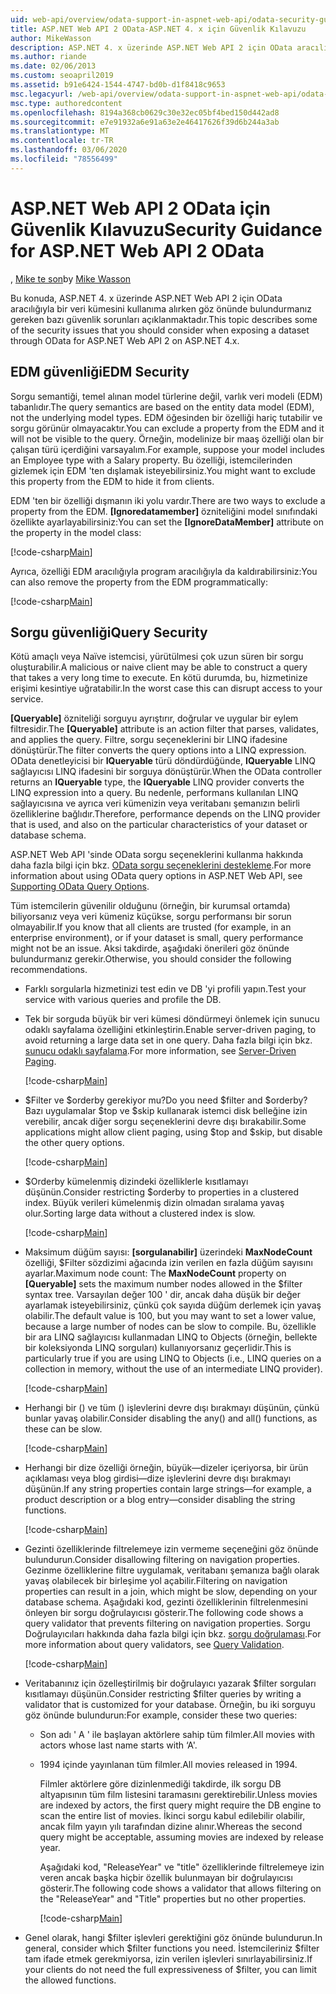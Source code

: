 ```yaml
---
uid: web-api/overview/odata-support-in-aspnet-web-api/odata-security-guidance
title: ASP.NET Web API 2 OData-ASP.NET 4. x için Güvenlik Kılavuzu
author: MikeWasson
description: ASP.NET 4. x üzerinde ASP.NET Web API 2 için OData aracılığıyla bir veri kümesini kullanıma alırken dikkate alınması gereken güvenlik sorunlarını açıklar.
ms.author: riande
ms.date: 02/06/2013
ms.custom: seoapril2019
ms.assetid: b91e6424-1544-4747-bd0b-d1f8418c9653
msc.legacyurl: /web-api/overview/odata-support-in-aspnet-web-api/odata-security-guidance
msc.type: authoredcontent
ms.openlocfilehash: 8194a368cb0629c30e32ec05bf4bed150d442ad8
ms.sourcegitcommit: e7e91932a6e91a63e2e46417626f39d6b244a3ab
ms.translationtype: MT
ms.contentlocale: tr-TR
ms.lasthandoff: 03/06/2020
ms.locfileid: "78556499"
---
```

# <a name="security-guidance-for-aspnet-web-api-2-odata"></a><span data-ttu-id="c0d54-103">ASP.NET Web API 2 OData için Güvenlik Kılavuzu</span><span class="sxs-lookup"><span data-stu-id="c0d54-103">Security Guidance for ASP.NET Web API 2 OData</span></span>

<span data-ttu-id="c0d54-104">, [Mike te son](https://github.com/MikeWasson)</span><span class="sxs-lookup"><span data-stu-id="c0d54-104">by [Mike Wasson](https://github.com/MikeWasson)</span></span>

<span data-ttu-id="c0d54-105">Bu konuda, ASP.NET 4. x üzerinde ASP.NET Web API 2 için OData aracılığıyla bir veri kümesini kullanıma alırken göz önünde bulundurmanız gereken bazı güvenlik sorunları açıklanmaktadır.</span><span class="sxs-lookup"><span data-stu-id="c0d54-105">This topic describes some of the security issues that you should consider when exposing a dataset through OData for ASP.NET Web API 2 on ASP.NET 4.x.</span></span>

## <a name="edm-security"></a><span data-ttu-id="c0d54-106">EDM güvenliği</span><span class="sxs-lookup"><span data-stu-id="c0d54-106">EDM Security</span></span>

<span data-ttu-id="c0d54-107">Sorgu semantiği, temel alınan model türlerine değil, varlık veri modeli (EDM) tabanlıdır.</span><span class="sxs-lookup"><span data-stu-id="c0d54-107">The query semantics are based on the entity data model (EDM), not the underlying model types.</span></span> <span data-ttu-id="c0d54-108">EDM öğesinden bir özelliği hariç tutabilir ve sorgu görünür olmayacaktır.</span><span class="sxs-lookup"><span data-stu-id="c0d54-108">You can exclude a property from the EDM and it will not be visible to the query.</span></span> <span data-ttu-id="c0d54-109">Örneğin, modelinize bir maaş özelliği olan bir çalışan türü içerdiğini varsayalım.</span><span class="sxs-lookup"><span data-stu-id="c0d54-109">For example, suppose your model includes an Employee type with a Salary property.</span></span> <span data-ttu-id="c0d54-110">Bu özelliği, istemcilerinden gizlemek için EDM 'ten dışlamak isteyebilirsiniz.</span><span class="sxs-lookup"><span data-stu-id="c0d54-110">You might want to exclude this property from the EDM to hide it from clients.</span></span>

<span data-ttu-id="c0d54-111">EDM 'ten bir özelliği dışmanın iki yolu vardır.</span><span class="sxs-lookup"><span data-stu-id="c0d54-111">There are two ways to exclude a property from the EDM.</span></span> <span data-ttu-id="c0d54-112">**[Ignoredatamember]** özniteliğini model sınıfındaki özellikte ayarlayabilirsiniz:</span><span class="sxs-lookup"><span data-stu-id="c0d54-112">You can set the **[IgnoreDataMember]** attribute on the property in the model class:</span></span>

[!code-csharp[Main](odata-security-guidance/samples/sample1.cs)]

<span data-ttu-id="c0d54-113">Ayrıca, özelliği EDM aracılığıyla program aracılığıyla da kaldırabilirsiniz:</span><span class="sxs-lookup"><span data-stu-id="c0d54-113">You can also remove the property from the EDM programmatically:</span></span>

[!code-csharp[Main](odata-security-guidance/samples/sample2.cs)]

## <a name="query-security"></a><span data-ttu-id="c0d54-114">Sorgu güvenliği</span><span class="sxs-lookup"><span data-stu-id="c0d54-114">Query Security</span></span>

<span data-ttu-id="c0d54-115">Kötü amaçlı veya Naïve istemcisi, yürütülmesi çok uzun süren bir sorgu oluşturabilir.</span><span class="sxs-lookup"><span data-stu-id="c0d54-115">A malicious or naive client may be able to construct a query that takes a very long time to execute.</span></span> <span data-ttu-id="c0d54-116">En kötü durumda, bu, hizmetinize erişimi kesintiye uğratabilir.</span><span class="sxs-lookup"><span data-stu-id="c0d54-116">In the worst case this can disrupt access to your service.</span></span>

<span data-ttu-id="c0d54-117">**[Queryable]** özniteliği sorguyu ayrıştırır, doğrular ve uygular bir eylem filtresidir.</span><span class="sxs-lookup"><span data-stu-id="c0d54-117">The **[Queryable]** attribute is an action filter that parses, validates, and applies the query.</span></span> <span data-ttu-id="c0d54-118">Filtre, sorgu seçeneklerini bir LINQ ifadesine dönüştürür.</span><span class="sxs-lookup"><span data-stu-id="c0d54-118">The filter converts the query options into a LINQ expression.</span></span> <span data-ttu-id="c0d54-119">OData denetleyicisi bir **IQueryable** türü döndürdüğünde, **IQueryable** LINQ sağlayıcısı LINQ ifadesini bir sorguya dönüştürür.</span><span class="sxs-lookup"><span data-stu-id="c0d54-119">When the OData controller returns an **IQueryable** type, the **IQueryable** LINQ provider converts the LINQ expression into a query.</span></span> <span data-ttu-id="c0d54-120">Bu nedenle, performans kullanılan LINQ sağlayıcısına ve ayrıca veri kümenizin veya veritabanı şemanızın belirli özelliklerine bağlıdır.</span><span class="sxs-lookup"><span data-stu-id="c0d54-120">Therefore, performance depends on the LINQ provider that is used, and also on the particular characteristics of your dataset or database schema.</span></span>

<span data-ttu-id="c0d54-121">ASP.NET Web API 'sinde OData sorgu seçeneklerini kullanma hakkında daha fazla bilgi için bkz. [OData sorgu seçeneklerini destekleme](supporting-odata-query-options.md).</span><span class="sxs-lookup"><span data-stu-id="c0d54-121">For more information about using OData query options in ASP.NET Web API, see [Supporting OData Query Options](supporting-odata-query-options.md).</span></span>

<span data-ttu-id="c0d54-122">Tüm istemcilerin güvenilir olduğunu (örneğin, bir kurumsal ortamda) biliyorsanız veya veri kümeniz küçükse, sorgu performansı bir sorun olmayabilir.</span><span class="sxs-lookup"><span data-stu-id="c0d54-122">If you know that all clients are trusted (for example, in an enterprise environment), or if your dataset is small, query performance might not be an issue.</span></span> <span data-ttu-id="c0d54-123">Aksi takdirde, aşağıdaki önerileri göz önünde bulundurmanız gerekir.</span><span class="sxs-lookup"><span data-stu-id="c0d54-123">Otherwise, you should consider the following recommendations.</span></span>

- <span data-ttu-id="c0d54-124">Farklı sorgularla hizmetinizi test edin ve DB 'yi profili yapın.</span><span class="sxs-lookup"><span data-stu-id="c0d54-124">Test your service with various queries and profile the DB.</span></span>
- <span data-ttu-id="c0d54-125">Tek bir sorguda büyük bir veri kümesi döndürmeyi önlemek için sunucu odaklı sayfalama özelliğini etkinleştirin.</span><span class="sxs-lookup"><span data-stu-id="c0d54-125">Enable server-driven paging, to avoid returning a large data set in one query.</span></span> <span data-ttu-id="c0d54-126">Daha fazla bilgi için bkz. [sunucu odaklı sayfalama](supporting-odata-query-options.md#server-paging).</span><span class="sxs-lookup"><span data-stu-id="c0d54-126">For more information, see [Server-Driven Paging](supporting-odata-query-options.md#server-paging).</span></span> 

    [!code-csharp[Main](odata-security-guidance/samples/sample3.cs)]
- <span data-ttu-id="c0d54-127">$Filter ve $orderby gerekiyor mu?</span><span class="sxs-lookup"><span data-stu-id="c0d54-127">Do you need $filter and $orderby?</span></span> <span data-ttu-id="c0d54-128">Bazı uygulamalar $top ve $skip kullanarak istemci disk belleğine izin verebilir, ancak diğer sorgu seçeneklerini devre dışı bırakabilir.</span><span class="sxs-lookup"><span data-stu-id="c0d54-128">Some applications might allow client paging, using $top and $skip, but disable the other query options.</span></span> 

    [!code-csharp[Main](odata-security-guidance/samples/sample4.cs)]
- <span data-ttu-id="c0d54-129">$Orderby kümelenmiş dizindeki özelliklerle kısıtlamayı düşünün.</span><span class="sxs-lookup"><span data-stu-id="c0d54-129">Consider restricting $orderby to properties in a clustered index.</span></span> <span data-ttu-id="c0d54-130">Büyük verileri kümelenmiş dizin olmadan sıralama yavaş olur.</span><span class="sxs-lookup"><span data-stu-id="c0d54-130">Sorting large data without a clustered index is slow.</span></span> 

    [!code-csharp[Main](odata-security-guidance/samples/sample5.cs)]
- <span data-ttu-id="c0d54-131">Maksimum düğüm sayısı: **[sorgulanabilir]** üzerindeki **MaxNodeCount** özelliği, $Filter sözdizimi ağacında izin verilen en fazla düğüm sayısını ayarlar.</span><span class="sxs-lookup"><span data-stu-id="c0d54-131">Maximum node count: The **MaxNodeCount** property on **[Queryable]** sets the maximum number nodes allowed in the $filter syntax tree.</span></span> <span data-ttu-id="c0d54-132">Varsayılan değer 100 ' dir, ancak daha düşük bir değer ayarlamak isteyebilirsiniz, çünkü çok sayıda düğüm derlemek için yavaş olabilir.</span><span class="sxs-lookup"><span data-stu-id="c0d54-132">The default value is 100, but you may want to set a lower value, because a large number of nodes can be slow to compile.</span></span> <span data-ttu-id="c0d54-133">Bu, özellikle bir ara LINQ sağlayıcısı kullanmadan LINQ to Objects (örneğin, bellekte bir koleksiyonda LINQ sorguları) kullanıyorsanız geçerlidir.</span><span class="sxs-lookup"><span data-stu-id="c0d54-133">This is particularly true if you are using LINQ to Objects (i.e., LINQ queries on a collection in memory, without the use of an intermediate LINQ provider).</span></span> 

    [!code-csharp[Main](odata-security-guidance/samples/sample6.cs)]
- <span data-ttu-id="c0d54-134">Herhangi bir () ve tüm () işlevlerini devre dışı bırakmayı düşünün, çünkü bunlar yavaş olabilir.</span><span class="sxs-lookup"><span data-stu-id="c0d54-134">Consider disabling the any() and all() functions, as these can be slow.</span></span> 

    [!code-csharp[Main](odata-security-guidance/samples/sample7.cs)]
- <span data-ttu-id="c0d54-135">Herhangi bir dize özelliği örneğin, büyük&#8212;dizeler içeriyorsa, bir ürün açıklaması veya blog girdisi&#8212;dize işlevlerini devre dışı bırakmayı düşünün.</span><span class="sxs-lookup"><span data-stu-id="c0d54-135">If any string properties contain large strings&#8212;for example, a product description or a blog entry&#8212;consider disabling the string functions.</span></span> 

    [!code-csharp[Main](odata-security-guidance/samples/sample8.cs)]
- <span data-ttu-id="c0d54-136">Gezinti özelliklerinde filtrelemeye izin vermeme seçeneğini göz önünde bulundurun.</span><span class="sxs-lookup"><span data-stu-id="c0d54-136">Consider disallowing filtering on navigation properties.</span></span> <span data-ttu-id="c0d54-137">Gezinme özelliklerine filtre uygulamak, veritabanı şemanıza bağlı olarak yavaş olabilecek bir birleşime yol açabilir.</span><span class="sxs-lookup"><span data-stu-id="c0d54-137">Filtering on navigation properties can result in a join, which might be slow, depending on your database schema.</span></span> <span data-ttu-id="c0d54-138">Aşağıdaki kod, gezinti özelliklerinin filtrelenmesini önleyen bir sorgu doğrulayıcısı gösterir.</span><span class="sxs-lookup"><span data-stu-id="c0d54-138">The following code shows a query validator that prevents filtering on navigation properties.</span></span> <span data-ttu-id="c0d54-139">Sorgu Doğrulayıcıları hakkında daha fazla bilgi için bkz. [sorgu doğrulaması](supporting-odata-query-options.md#query-validation).</span><span class="sxs-lookup"><span data-stu-id="c0d54-139">For more information about query validators, see [Query Validation](supporting-odata-query-options.md#query-validation).</span></span> 

    [!code-csharp[Main](odata-security-guidance/samples/sample9.cs)]
- <span data-ttu-id="c0d54-140">Veritabanınız için özelleştirilmiş bir doğrulayıcı yazarak $filter sorguları kısıtlamayı düşünün.</span><span class="sxs-lookup"><span data-stu-id="c0d54-140">Consider restricting $filter queries by writing a validator that is customized for your database.</span></span> <span data-ttu-id="c0d54-141">Örneğin, bu iki sorguyu göz önünde bulundurun:</span><span class="sxs-lookup"><span data-stu-id="c0d54-141">For example, consider these two queries:</span></span> 

  - <span data-ttu-id="c0d54-142">Son adı ' A ' ile başlayan aktörlere sahip tüm filmler.</span><span class="sxs-lookup"><span data-stu-id="c0d54-142">All movies with actors whose last name starts with ‘A'.</span></span>
  - <span data-ttu-id="c0d54-143">1994 içinde yayınlanan tüm filmler.</span><span class="sxs-lookup"><span data-stu-id="c0d54-143">All movies released in 1994.</span></span>

    <span data-ttu-id="c0d54-144">Filmler aktörlere göre dizinlenmediği takdirde, ilk sorgu DB altyapısının tüm film listesini taramasını gerektirebilir.</span><span class="sxs-lookup"><span data-stu-id="c0d54-144">Unless movies are indexed by actors, the first query might require the DB engine to scan the entire list of movies.</span></span> <span data-ttu-id="c0d54-145">İkinci sorgu kabul edilebilir olabilir, ancak film yayın yılı tarafından dizine alınır.</span><span class="sxs-lookup"><span data-stu-id="c0d54-145">Whereas the second query might be acceptable, assuming movies are indexed by release year.</span></span>

    <span data-ttu-id="c0d54-146">Aşağıdaki kod, "ReleaseYear" ve "title" özelliklerinde filtrelemeye izin veren ancak başka hiçbir özellik bulunmayan bir doğrulayıcısı gösterir.</span><span class="sxs-lookup"><span data-stu-id="c0d54-146">The following code shows a validator that allows filtering on the "ReleaseYear" and "Title" properties but no other properties.</span></span>

    [!code-csharp[Main](odata-security-guidance/samples/sample10.cs)]
- <span data-ttu-id="c0d54-147">Genel olarak, hangi $filter işlevleri gerektiğini göz önünde bulundurun.</span><span class="sxs-lookup"><span data-stu-id="c0d54-147">In general, consider which $filter functions you need.</span></span> <span data-ttu-id="c0d54-148">İstemcileriniz $filter tam ifade etmek gerekmiyorsa, izin verilen işlevleri sınırlayabilirsiniz.</span><span class="sxs-lookup"><span data-stu-id="c0d54-148">If your clients do not need the full expressiveness of $filter, you can limit the allowed functions.</span></span>
